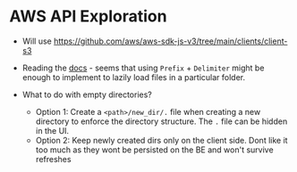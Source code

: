 # AWS API Exploration
- Will use https://github.com/aws/aws-sdk-js-v3/tree/main/clients/client-s3
- Reading the [docs](https://docs.aws.amazon.com/AWSJavaScriptSDK/v3/latest/client/s3/command/ListObjectsV2Command/) - seems that using `Prefix` + `Delimiter` might be enough to implement to lazily load files in a particular folder.

- What to do with empty directories? 
  - Option 1: Create a `<path>/new_dir/.` file when creating a new directory to enforce the directory structure. The `.` file can be hidden in the UI.
  - Option 2: Keep newly created dirs only on the client side. Dont like it too much as they wont be persisted on the BE and won't survive refreshes
